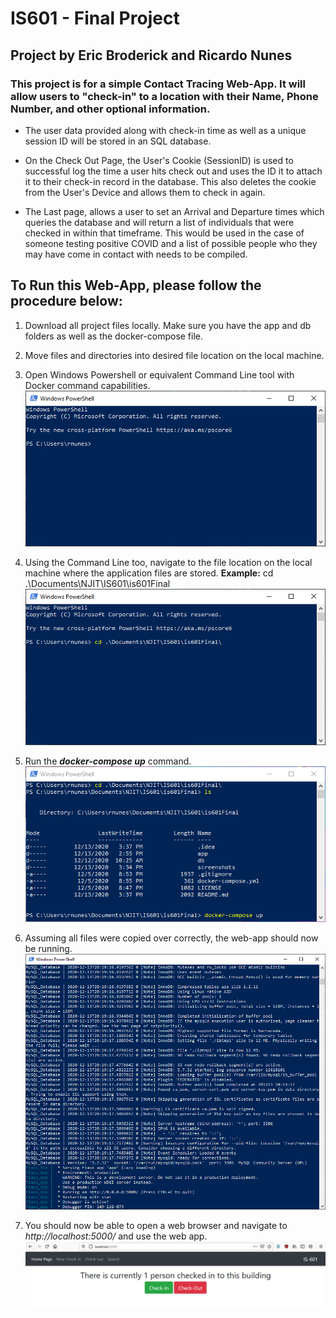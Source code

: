 # IS601 - Final Project
## Project by Eric Broderick and Ricardo Nunes

### This project is for a simple Contact Tracing Web-App. It will allow users to "check-in" to a location with their Name, Phone Number, and other optional information.

  - The user data provided along with check-in time as well as a unique session ID will be stored in an SQL database. 

  - On the Check Out Page, the User's Cookie (SessionID) is used to successful log the time a user hits check out and 
    uses the ID it to attach it to their check-in record in the database. This also deletes the cookie from the User's 
    Device and allows them to check in again. 
  
  - The Last page, allows a user to set an Arrival and Departure times which queries the database and will return a list
    of individuals that were checked in within that timeframe. This would be used in the case of someone testing 
    positive COVID and a list of possible people who they may have come in contact with needs to be compiled. 
    
## To Run this Web-App, please follow the procedure below:

  1) Download all project files locally. Make sure you have the app and db folders as well as the docker-compose file.

  2) Move files and directories into desired file location on the local machine. 

  3) Open Windows Powershell or equivalent Command Line tool with Docker command capabilities. 
        ![powershell](./screenshots/powershell01.PNG)
  
  4) Using the Command Line too, navigate to the file location on the local machine where the application files are stored.
        **Example:** cd .\Documents\NJIT\IS601\is601Final\
        ![powershellNavigation](./screenshots/powershell02.PNG)
  
  5) Run the ***docker-compose up*** command. 
        ![powershellexecute](./screenshots/powershell03.PNG)
  
  6) Assuming all files were copied over correctly, the web-app should now be running.
        ![webappRunning](./screenshots/powershell04.PNG)
  
  7) You should now be able to open a web browser and navigate to *http://localhost:5000/* and use the web app.
        ![webappBrowser](./screenshots/homePage.png)